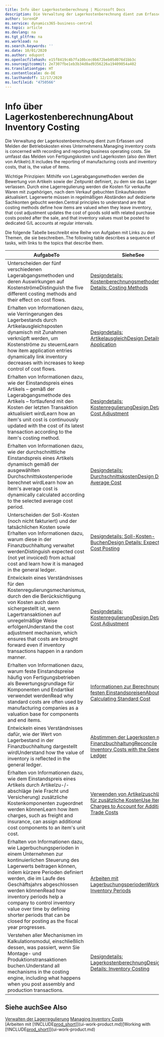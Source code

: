```yaml
---
title: Info über Lagerkostenberechnung | Microsoft Docs
description: Die Verwaltung der Lagerkostenberechnung dient zum Erfassen und Melden der Betriebskosten eines Unternehmens. Sie umfasst das Melden von Fertigungskosten und Lagerkosten (also den Wert von Artikeln).
author: SorenGP
ms.service: dynamics365-business-central
ms.topic: article
ms.devlang: na
ms.tgt_pltfrm: na
ms.workload: na
ms.search.keywords: ''
ms.date: 10/01/2020
ms.author: edupont
ms.openlocfilehash: e15f8419c4b7fa10bcec0b672beb05d076d1bb3c
ms.sourcegitcommit: 2e7307fbe1eb3b34d0ad9356226a19409054a402
ms.translationtype: HT
ms.contentlocale: de-DE
ms.lasthandoff: 12/17/2020
ms.locfileid: "4750566"
---
```

# <a name="about-inventory-costing"></a><span data-ttu-id="81321-104">Info über Lagerkostenberechnung</span><span class="sxs-lookup"><span data-stu-id="81321-104">About Inventory Costing</span></span>
<span data-ttu-id="81321-105">Die Verwaltung der Lagerkostenberechnung dient zum Erfassen und Melden der Betriebskosten eines Unternehmens.</span><span class="sxs-lookup"><span data-stu-id="81321-105">Managing inventory costs is concerned with recording and reporting business operating costs.</span></span> <span data-ttu-id="81321-106">Sie umfasst das Melden von Fertigungskosten und Lagerkosten (also den Wert von Artikeln).</span><span class="sxs-lookup"><span data-stu-id="81321-106">It includes the reporting of manufacturing costs and inventory costs, that is, the value of items.</span></span>  

 <span data-ttu-id="81321-107">Wichtige Prinzipien: Mithilfe von Lagerabgangsmethoden werden die Bewertung von Artikeln sowie der Zeitpunkt definiert, zu dem sie das Lager verlassen. Durch eine Lagerregulierung werden die Kosten für verkaufte Waren mit zugehörigen, nach dem Verkauf gebuchten Einkaufskosten aktualisiert. Lagerwerte müssen in regelmäßigen Abständen auf dedizierte Sachkonten gebucht werden.</span><span class="sxs-lookup"><span data-stu-id="81321-107">Central principles to understand are that costing methods define how items are valued when they leave inventory, that cost adjustment updates the cost of goods sold with related purchase costs posted after the sale, and that inventory values must be posted to dedicated G/L accounts at regular intervals.</span></span>  

 <span data-ttu-id="81321-108">Die folgende Tabelle beschreibt eine Reihe von Aufgaben mit Links zu den Themen, die sie beschreiben..</span><span class="sxs-lookup"><span data-stu-id="81321-108">The following table describes a sequence of tasks, with links to the topics that describe them.</span></span>   

|<span data-ttu-id="81321-109">**Aufgabe**</span><span class="sxs-lookup"><span data-stu-id="81321-109">**To**</span></span>|<span data-ttu-id="81321-110">**Siehe**</span><span class="sxs-lookup"><span data-stu-id="81321-110">**See**</span></span>|  
|------------|-------------|  
|<span data-ttu-id="81321-111">Unterscheiden der fünf verschiedenen Lagerabgangsmethoden und deren Auswirkungen auf Kostenströme</span><span class="sxs-lookup"><span data-stu-id="81321-111">Distinguish the five different costing methods and their effect on cost flows.</span></span>|[<span data-ttu-id="81321-112">Designdetails: Kostenberechnungsmethoden</span><span class="sxs-lookup"><span data-stu-id="81321-112">Design Details: Costing Methods</span></span>](design-details-costing-methods.md)|  
|<span data-ttu-id="81321-113">Erhalten von Informationen dazu, wie Verringerungen des Lagerbestands durch Artikelausgleichsposten dynamisch mit Zunahmen verknüpft werden, um Kostenströme zu steuern</span><span class="sxs-lookup"><span data-stu-id="81321-113">Learn how item application entries dynamically link inventory decreases with increases to keep control of cost flows.</span></span>|[<span data-ttu-id="81321-114">Designdetails: Artikelausgleich</span><span class="sxs-lookup"><span data-stu-id="81321-114">Design Details: Item Application</span></span>](design-details-item-application.md)|  
|<span data-ttu-id="81321-115">Erhalten von Informationen dazu, wie der Einstandspreis eines Artikels – gemäß der Lagerabgangsmethode des Artikels – fortlaufend mit den Kosten der letzten Transaktion aktualisiert wird</span><span class="sxs-lookup"><span data-stu-id="81321-115">Learn how an item's unit cost is continuously updated with the cost of its latest transaction according to the item's costing method.</span></span>|[<span data-ttu-id="81321-116">Designdetails: Kostenregulierung</span><span class="sxs-lookup"><span data-stu-id="81321-116">Design Details: Cost Adjustment</span></span>](design-details-cost-adjustment.md)|  
|<span data-ttu-id="81321-117">Erhalten von Informationen dazu, wie der durchschnittliche Einstandspreis eines Artikels dynamisch gemäß der ausgewählten Durchschnittskostenperiode berechnet wird</span><span class="sxs-lookup"><span data-stu-id="81321-117">Learn how an item's average cost is dynamically calculated according to the selected average cost period.</span></span>|[<span data-ttu-id="81321-118">Designdetails: Durchschnittskosten</span><span class="sxs-lookup"><span data-stu-id="81321-118">Design Details: Average Cost</span></span>](design-details-average-cost.md)|  
|<span data-ttu-id="81321-119">Unterscheiden der Soll-Kosten (noch nicht fakturiert) und der tatsächlichen Kosten sowie Erhalten von Informationen dazu, warum diese in der Finanzbuchhaltung verwaltet werden</span><span class="sxs-lookup"><span data-stu-id="81321-119">Distinguish expected cost (not yet invoiced) from actual cost and learn how it is managed in the general ledger.</span></span>|[<span data-ttu-id="81321-120">Designdetails: Soll-Kosten-Buchen</span><span class="sxs-lookup"><span data-stu-id="81321-120">Design Details: Expected Cost Posting</span></span>](design-details-expected-cost-posting.md)|  
|<span data-ttu-id="81321-121">Entwickeln eines Verständnisses für den Kostenregulierungsmechanismus, durch den die Berücksichtigung von Kosten auch dann sichergestellt ist, wenn Lagertransaktionen auf unregelmäßige Weise erfolgen</span><span class="sxs-lookup"><span data-stu-id="81321-121">Understand the cost adjustment mechanism, which ensures that costs are brought forward even if inventory transactions happen in a random manner.</span></span>|[<span data-ttu-id="81321-122">Designdetails: Kostenregulierung</span><span class="sxs-lookup"><span data-stu-id="81321-122">Design Details: Cost Adjustment</span></span>](design-details-cost-adjustment.md)|  
|<span data-ttu-id="81321-123">Erhalten von Informationen dazu, warum feste Einstandspreise häufig von Fertigungsbetrieben als Bewertungsgrundlage für Komponenten und Endartikel verwendet werden</span><span class="sxs-lookup"><span data-stu-id="81321-123">Read why standard costs are often used by manufacturing companies as a valuation base for components and end items.</span></span>|[<span data-ttu-id="81321-124">Informationen zur Berechnung von festen Einstandspreisen</span><span class="sxs-lookup"><span data-stu-id="81321-124">About Calculating Standard Cost</span></span>](finance-about-calculating-standard-cost.md)|  
|<span data-ttu-id="81321-125">Entwickeln eines Verständnisses dafür, wie der Wert von Lagerbestand in der Finanzbuchhaltung dargestellt wird</span><span class="sxs-lookup"><span data-stu-id="81321-125">Understand how the value of inventory is reflected in the general ledger.</span></span>|[<span data-ttu-id="81321-126">Abstimmen der Lagerkosten mit der Finanzbuchhaltung</span><span class="sxs-lookup"><span data-stu-id="81321-126">Reconcile Inventory Costs with the General Ledger</span></span>](finance-how-to-post-inventory-costs-to-the-general-ledger.md)|  
|<span data-ttu-id="81321-127">Erhalten von Informationen dazu, wie dem Einstandspreis eines Artikels durch Artikelzu-/-abschläge (wie Fracht und Versicherung) zusätzliche Kostenkomponenten zugeordnet werden können</span><span class="sxs-lookup"><span data-stu-id="81321-127">Learn how item charges, such as freight and insurance, can assign additional cost components to an item's unit cost.</span></span>|[<span data-ttu-id="81321-128">Verwenden von Artikelzuschlägen für zusätzliche Kosten</span><span class="sxs-lookup"><span data-stu-id="81321-128">Use Item Charges to Account for Additional Trade Costs</span></span>](payables-how-assign-item-charges.md)|  
|<span data-ttu-id="81321-129">Erhalten von Informationen dazu, wie Lagerbuchungsperioden in einem Unternehmen zur kontinuierlichen Steuerung des Lagerwerts beitragen können, indem kürzere Perioden definiert werden, die im Laufe des Geschäftsjahrs abgeschlossen werden können</span><span class="sxs-lookup"><span data-stu-id="81321-129">Read how inventory periods help a company to control inventory value over time by defining shorter periods that can be closed for posting as the fiscal year progresses.</span></span>|[<span data-ttu-id="81321-130">Arbeiten mit Lagerbuchungsperioden</span><span class="sxs-lookup"><span data-stu-id="81321-130">Work with Inventory Periods</span></span>](finance-how-to-work-with-inventory-periods.md)|  
|<span data-ttu-id="81321-131">Verstehen aller Mechanismen im Kalkulationsmodul, einschließlich dessen, was passiert, wenn Sie Montage- und Produktionstransaktionen buchen.</span><span class="sxs-lookup"><span data-stu-id="81321-131">Understand all mechanisms in the costing engine, including what happens when you post assembly and production transactions.</span></span>|[<span data-ttu-id="81321-132">Designdetails: Lagerkostenberechnung</span><span class="sxs-lookup"><span data-stu-id="81321-132">Design Details: Inventory Costing</span></span>](design-details-inventory-costing.md)|  

## <a name="see-also"></a><span data-ttu-id="81321-133">Siehe auch</span><span class="sxs-lookup"><span data-stu-id="81321-133">See Also</span></span>
<span data-ttu-id="81321-134">[Verwalten der Lagerregulierung](finance-manage-inventory-costs.md)  </span><span class="sxs-lookup"><span data-stu-id="81321-134">[Managing Inventory Costs](finance-manage-inventory-costs.md)  </span></span>  
<span data-ttu-id="81321-135">[Arbeiten mit [!INCLUDE[prod_short](includes/prod_short.md)]](ui-work-product.md)</span><span class="sxs-lookup"><span data-stu-id="81321-135">[Working with [!INCLUDE[prod_short](includes/prod_short.md)]](ui-work-product.md)</span></span>
